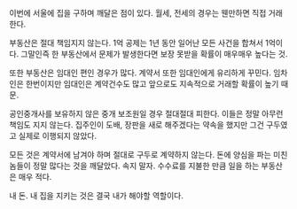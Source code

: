 이번에 서울에 집을 구하며 깨달은 점이 있다.
월세, 전세의 경우는 웬만하면 직접 거래한다.

부동산은 절대 책임지지 않는다.
1억 공제는 1년 동안 일어난 모든 사건을 합쳐서 1억이다.
그말인즉 한 부동산에서 문제가 발생한다면 보장 못받을 확률이 매우매우 높다는 것.

또한 부동산은 임대인 편인 경우가 많다.
계약서 또한 임대인에게 유리하게 꾸민다.
임차인은 한번이지만 임대인은 계약건수도 많고 앞으로도 지속적으로 거래할 확률이 높기 때문.

공인중개사를 보유하지 않은 중개 보조원일 경우 절대절대 피한다.
이들은 정말 아무런 책임도 지지 않는다.
집주인이 도배, 장판을 새로 해주겠다는 약속을 했지만 그건 구두였고 실제로 이행되지 않았다.

모든 것은 계약서에 남겨야 하며 절대로 구두로 계약하지 않는다.
돈에 양심을 파는 미친놈들이 정말 많다는 것을 깨달았다.
속지 말자. 수수료를 지불한 만큼 일을 하는 부동산은 매우 적다.

내 돈. 내 집을 지키는 것은 결국 내가 해야할 역할이다. 